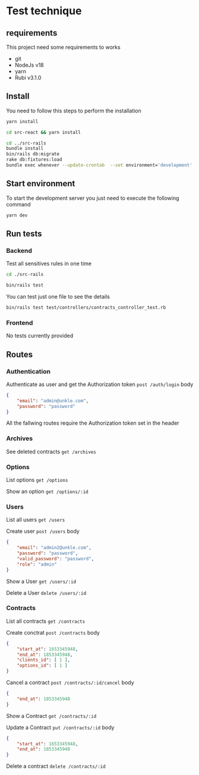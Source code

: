# Test technique

## requirements

This project need some requirements to works
- git
- NodeJs v18
- yarn
- Rubi v3.1.0

## Install

You need to follow this steps to perform the installation

```bash
yarn install

cd src-react && yarn install

cd ../src-rails 
bundle install
bin/rails db:migrate
rake db:fixtures:load
bundle exec whenever --update-crontab  --set environment='development'
```


## Start environment

To start the development server you just need to execute the following command

```bash
yarn dev
```

## Run tests

### Backend

Test all sensitives rules in one time

```bash
cd ./src-rails

bin/rails test
```

You can test just one file to see the details

```bash
bin/rails test test/controllers/contracts_controller_test.rb
```

### Frontend

No tests currently provided


## Routes


### Authentication

Authenticate as user and get the Authorization token
`post /auth/login`
body
```json
{
	"email": "admin@unkle.com",
	"password": "password"
}
```

All the fallwing routes require the Authorization token set in the header

### Archives

See deleted contracts
`get /archives`

### Options

List options
`get /options`

Show an option
`get /options/:id`

### Users

List all users
`get /users`

Create user
`post /users`
body
```json
{
	"email": "admin2@unkle.com",
	"password": "password",
	"valid_password": "password",
	"role": "admin"
}
```

Show a User
`get /users/:id`

Delete a User
`delete /users/:id`

### Contracts

List all contracts
`get /contracts`

Create conctrat
`post /contracts`
body
```json
{
	"start_at": 1653345948,
	"end_at": 1853345948,
	"clients_id": [ 1 ],
	"options_id": [ 1 ]
}
```

Cancel a contract
`post /contracts/:id/cancel`
body
```json
{
	"end_at": 1853345948
}
```

Show a Contract
`get /contracts/:id`

Update a Contract
`put /contracts/:id`
body
```json
{
	"start_at": 1653345948,
	"end_at": 1853345948
}
```

Delete a contract
`delete /contracts/:id`

